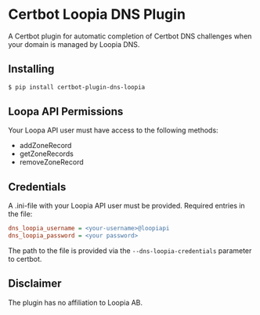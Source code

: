 # Certbot Loopia DNS Plugin

A Certbot plugin for automatic completion of Certbot DNS challenges when your domain is managed by Loopia DNS.

## Installing

```sh
$ pip install certbot-plugin-dns-loopia
```

## Loopa API Permissions

Your Loopa API user must have access to the following methods:

-   addZoneRecord
-   getZoneRecords
-   removeZoneRecord

## Credentials

A .ini-file with your Loopia API user must be provided. Required entries in the file:

```ini
dns_loopia_username = <your-username>@loopiapi
dns_loopia_password = <your password>
```

The path to the file is provided via the `--dns-loopia-credentials` parameter to certbot.

## Disclaimer

The plugin has no affiliation to Loopia AB.

